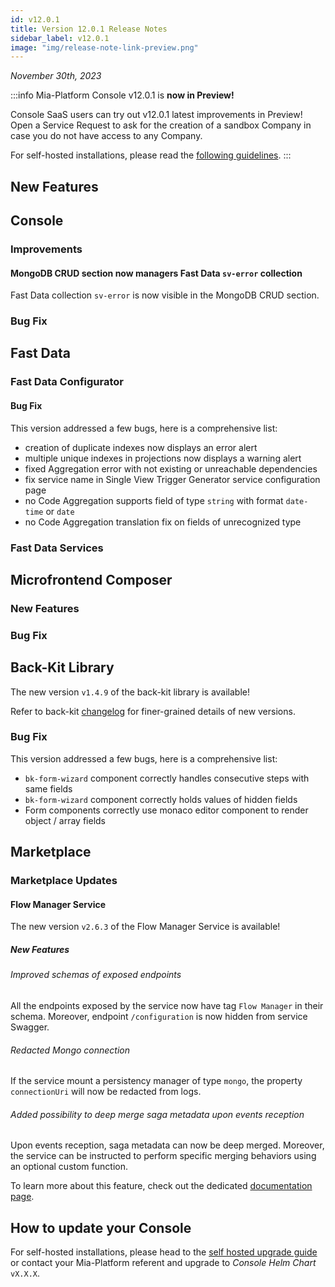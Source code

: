 ```yaml
---
id: v12.0.1
title: Version 12.0.1 Release Notes
sidebar_label: v12.0.1
image: "img/release-note-link-preview.png"
---
```


_November 30th, 2023_


:::info
Mia-Platform Console v12.0.1 is **now in Preview!**

Console SaaS users can try out v12.0.1 latest improvements in Preview! Open a Service Request to ask for the creation of a sandbox Company in case you do not have access to any Company.

For self-hosted installations, please read the [following guidelines](#how-to-update-your-console).
:::


## New Features

## Console

### Improvements

#### MongoDB CRUD section now managers Fast Data `sv-error` collection

Fast Data collection `sv-error` is now visible in the MongoDB CRUD section.

### Bug Fix

## Fast Data

### Fast Data Configurator

#### Bug Fix

This version addressed a few bugs, here is a comprehensive list:

* creation of duplicate indexes now displays an error alert
* multiple unique indexes in projections now displays a warning alert
* fixed Aggregation error with not existing or unreachable dependencies
* fix service name in Single View Trigger Generator service configuration page
* no Code Aggregation supports field of type `string` with format `date-time` or `date`
* no Code Aggregation translation fix on fields of unrecognized type

### Fast Data Services

## Microfrontend Composer

### New Features

### Bug Fix

## Back-Kit Library

The new version `v1.4.9` of the back-kit library is available!

Refer to back-kit [changelog](/microfrontend-composer/back-kit/changelog.md) for finer-grained details of new versions.

### Bug Fix

This version addressed a few bugs, here is a comprehensive list:

* `bk-form-wizard` component correctly handles consecutive steps with same fields
* `bk-form-wizard` component correctly holds values of hidden fields
* Form components correctly use monaco editor component to render object / array fields

## Marketplace

### Marketplace Updates

#### Flow Manager Service

The new version `v2.6.3` of the Flow Manager Service is available!

##### New Features

###### Improved schemas of exposed endpoints

All the endpoints exposed by the service now have tag `Flow Manager` in their schema. Moreover, endpoint `/configuration` is now hidden from service Swagger.

###### Redacted Mongo connection

If the service mount a persistency manager of type `mongo`, the property `connectionUri` will now be redacted from logs.

###### Added possibility to deep merge saga metadata upon events reception

Upon events reception, saga metadata can now be deep merged. Moreover, the service can be instructed to perform specific merging behaviors using an optional custom function.

To learn more about this feature, check out the dedicated [documentation page](/runtime_suite/flow-manager-service/30_configuration.md#settings).

## How to update your Console

For self-hosted installations, please head to the [self hosted upgrade guide](/self_hosted/installation-chart/100_how_to_upgrade.md#v12---version-upgrades) or contact your Mia-Platform referent and upgrade to _Console Helm Chart_ `vX.X.X`.
